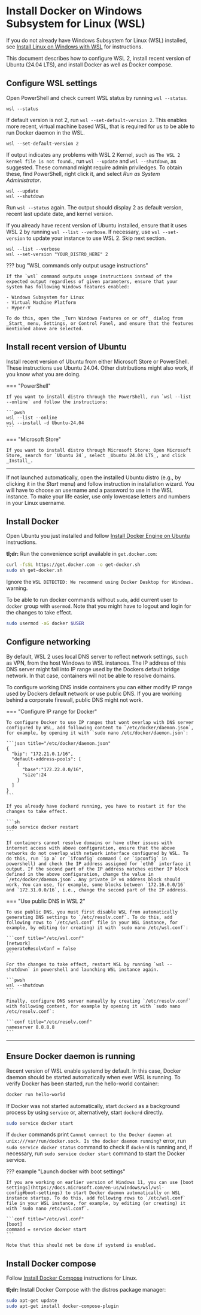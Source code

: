 # Install Docker on Windows Subsystem for Linux (WSL)

If you do not already have Windows Subsystem for Linux (WSL) installed, see [Install Linux on Windows with WSL](https://docs.microsoft.com/en-us/windows/wsl/install) for instructions.

This document describes how to configure WSL 2, install recent version of Ubuntu (24.04 LTS), and install Docker as well as Docker compose.

## Configure WSL settings

Open PowerShell and check current WSL status by running `wsl --status`.

```pwsh
wsl --status
```

If default version is not 2, run `wsl --set-default-version 2`. This enables more recent, virtual machine based WSL, that is required for us to be able to run Docker daemon in the WSL.

```pwsh
wsl --set-default-version 2
```

If output indicates any problems with WSL 2 Kernel, such as `The WSL 2 kernel file is not found.`, run `wsl --update` and `wsl --shutdown`, as suggested. These command might require admin priviledges. To obtain these, find PowerShell, right click it, and select _Run as System Administrator_.

```pwsh
wsl --update
wsl --shutdown
```

Run `wsl --status` again. The output should display 2 as default version, recent last update date, and kernel version.

If you already have recent version of Ubuntu installed, ensure that it uses WSL 2 by running `wsl --list --verbose`. If necessary, use `wsl --set-version` to update your instance to use WSL 2. Skip next section.

```pwsh
wsl --list --verbose
wsl --set-version "YOUR_DISTRO_HERE" 2
```

??? bug "WSL commands only output usage instructions"

    If the `wsl` command outputs usage instructions instead of the expected output regardless of given parameters, ensure that your system has following Windows features enabled:

    - Windows Subsystem for Linux
    - Virtual Machine Platform
    - Hyper-V

    To do this, open the _Turn Windows Features on or off_ dialog from _Start_ menu, Settings, or Control Panel, and ensure that the features mentioned above are selected.

## Install recent version of Ubuntu

Install recent version of Ubuntu from either Microsoft Store or PowerShell. These instructions use Ubuntu 24.04. Other distributions might also work, if you know what you are doing.

=== "PowerShell"

    If you want to install distro through the PowerShell, run `wsl --list --online` and follow the instructions:

    ```pwsh
    wsl --list --online
    wsl --install -d Ubuntu-24.04
    ```

=== "Microsoft Store"

    If you want to install distro through Microsoft Store: Open Microsoft Store, search for `Ubuntu 24`, select _Ubuntu 24.04 LTS_, and click _Install_.

---

If not launched automatically, open the installed Ubuntu distro (e.g., by clicking it in the _Start_ menu) and follow instruction in installation wizard. You will have to choose an username and a password to use in the WSL instance. To make your life easier, use only lowercase letters and numbers in your Linux username.

## Install Docker

Open Ubuntu you just installed and follow [Install Docker Engine on Ubuntu](https://docs.docker.com/engine/install/ubuntu/) instructions.

__tl;dr:__ Run the convenience script available in `get.docker.com`:

```sh
curl -fsSL https://get.docker.com -o get-docker.sh
sudo sh get-docker.sh
```

Ignore the `WSL DETECTED: We recommend using Docker Desktop for Windows.` warning.

To be able to run docker commands without `sudo`, add current user to `docker` group with `usermod`. Note that you might have to logout and login for the changes to take effect.

```sh
sudo usermod -aG docker $USER
```

## Configure networking

By default, WSL 2 uses local DNS server to reflect network settings, such as VPN, from the host Windows to WSL instances. The IP address of this DNS server might fall into IP range used by the Dockers default bridge network. In that case, containers will not be able to resolve domains.

To configure working DNS inside containers you can either modify IP range used by Dockers default network or use public DNS. If you are working behind a corporate firewall, public DNS might not work.

=== "Configure IP range for Docker"

    To configure Docker to use IP ranges that wont overlap with DNS server configured by WSL, add following content to `/etc/docker/daemon.json`, for example, by opening it with `sudo nano /etc/docker/daemon.json`:

    ```json title="/etc/docker/daemon.json"
    {
      "bip": "172.21.0.1/16",
      "default-address-pools": [
        {
          "base":"172.22.0.0/16",
          "size":24
        }
      ]
    }
    ```

    If you already have dockerd running, you have to restart it for the changes to take effect.

    ```sh
    sudo service docker restart
    ```

    If containers cannot resolve domains or have other issues with internet access with above configuration, ensure that the above networks do not overlap with network interface configured by WSL. To do this, run `ip a` or `ifconfig` command ( or `ipconfig` in powershell) and check the IP address assigned for `eth0` interface it output. If the second part of the IP address matches either IP block defined in the above configuration, change the value in `/etc/docker/daemon.json`. Any private IP v4 address block should work. You can use, for example, some blocks between `172.16.0.0/16` and `172.31.0.0/16`, i.e., change the second part of the IP address.

=== "Use public DNS in WSL 2"

    To use public DNS, you must first disable WSL from automatically generating DNS settings to `/etc/resolv.conf`. To do this, add following rows to `/etc/wsl.conf` file in your WSL instance, for example, by editing (or creating) it with `sudo nano /etc/wsl.conf`:

    ```conf title="/etc/wsl.conf"
    [network]
    generateResolvConf = false
    ```

    For the changes to take effect, restart WSL by running `wsl --shutdown` in powershell and launching WSL instance again.

    ```pwsh
    wsl --shutdown
    ```

    Finally, configure DNS server manually by creating `/etc/resolv.conf` with following content, for example by opening it with `sudo nano /etc/resolv.conf`:

    ```conf title="/etc/resolv.conf"
    nameserver 8.8.8.8
    ```

---

## Ensure Docker daemon is running

Recent version of WSL enable systemd by default. In this case, Docker daemon should be started automatically when ever WSL is running. To verify Docker has been started, run the hello-world container:

```sh
docker run hello-world
```

If Docker was not started automatically, start `dockerd` as a background process by using `service` or, alternatively, start `dockerd` directly.

```sh
sudo service docker start
```

If `docker` commands print `Cannot connect to the Docker daemon at unix:///var/run/docker.sock. Is the docker daemon running?` error, run `sudo service docker status` command to check if `dockerd` is running and, if necessary, run `sudo service docker start` command to start the Docker service.

??? example "Launch docker with boot settings"

    If you are working on earlier version of Windows 11, you can use [boot settings](https://docs.microsoft.com/en-us/windows/wsl/wsl-config#boot-settings) to start Docker daemon automatically on WSL instance startup. To do this, add following rows to `/etc/wsl.conf` file in your WSL instance, for example, by editing (or creating) it with `sudo nano /etc/wsl.conf`.

    ```conf title="/etc/wsl.conf"
    [boot]
    command = service docker start
    ```

    Note that this should not be done if systemd is enabled.

## Install Docker compose

Follow [Install Docker Compose](https://docs.docker.com/compose/install/) instructions for Linux.

__tl;dr:__ Install Docker Compose with the distros package manager:

```sh
sudo apt-get update
sudo apt-get install docker-compose-plugin
```
